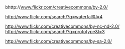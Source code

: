 bhttp://www.flickr.com/creativecommons/by-2.0/

http://www.flickr.com/search/?q=waterfall&l=4

http://www.flickr.com/creativecommons/by-nc-nd-2.0/
http://www.flickr.com/search/?q=prototype&l=3

http://www.flickr.com/creativecommons/by-sa-2.0/
